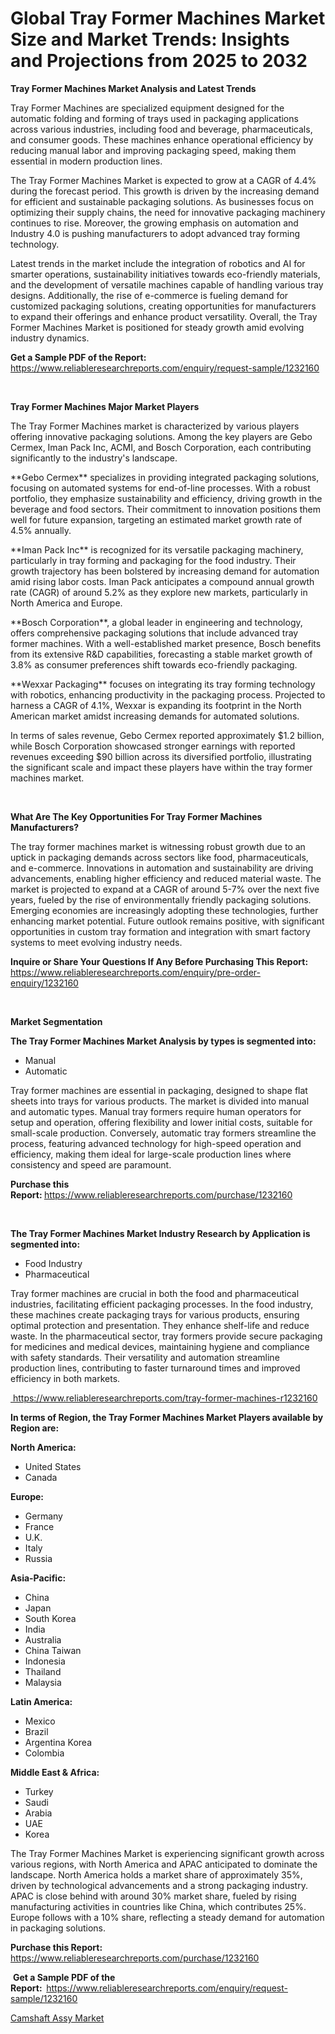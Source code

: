 <p><h1>Global Tray Former Machines Market Size and Market Trends: Insights and Projections from 2025 to 2032</h1></p><p><strong>Tray Former Machines Market Analysis and Latest Trends</strong></p>
<p><p>Tray Former Machines are specialized equipment designed for the automatic folding and forming of trays used in packaging applications across various industries, including food and beverage, pharmaceuticals, and consumer goods. These machines enhance operational efficiency by reducing manual labor and improving packaging speed, making them essential in modern production lines.</p><p>The Tray Former Machines Market is expected to grow at a CAGR of 4.4% during the forecast period. This growth is driven by the increasing demand for efficient and sustainable packaging solutions. As businesses focus on optimizing their supply chains, the need for innovative packaging machinery continues to rise. Moreover, the growing emphasis on automation and Industry 4.0 is pushing manufacturers to adopt advanced tray forming technology.</p><p>Latest trends in the market include the integration of robotics and AI for smarter operations, sustainability initiatives towards eco-friendly materials, and the development of versatile machines capable of handling various tray designs. Additionally, the rise of e-commerce is fueling demand for customized packaging solutions, creating opportunities for manufacturers to expand their offerings and enhance product versatility. Overall, the Tray Former Machines Market is positioned for steady growth amid evolving industry dynamics.</p></p>
<p><strong>Get a Sample PDF of the Report:&nbsp;</strong> <a href="https://www.reliableresearchreports.com/enquiry/request-sample/1232160?utm_campaign=2098&utm_medium=2&utm_source=Github&utm_content=ia&utm_term=11042025&utm_id=tray-former-machines">https://www.reliableresearchreports.com/enquiry/request-sample/1232160</a></p>
<p>&nbsp;</p>
<p><strong>Tray Former Machines Major Market Players</strong></p>
<p><p>The Tray Former Machines market is characterized by various players offering innovative packaging solutions. Among the key players are Gebo Cermex, Iman Pack Inc, ACMI, and Bosch Corporation, each contributing significantly to the industry's landscape.</p><p>**Gebo Cermex** specializes in providing integrated packaging solutions, focusing on automated systems for end-of-line processes. With a robust portfolio, they emphasize sustainability and efficiency, driving growth in the beverage and food sectors. Their commitment to innovation positions them well for future expansion, targeting an estimated market growth rate of 4.5% annually.</p><p>**Iman Pack Inc** is recognized for its versatile packaging machinery, particularly in tray forming and packaging for the food industry. Their growth trajectory has been bolstered by increasing demand for automation amid rising labor costs. Iman Pack anticipates a compound annual growth rate (CAGR) of around 5.2% as they explore new markets, particularly in North America and Europe.</p><p>**Bosch Corporation**, a global leader in engineering and technology, offers comprehensive packaging solutions that include advanced tray former machines. With a well-established market presence, Bosch benefits from its extensive R&D capabilities, forecasting a stable market growth of 3.8% as consumer preferences shift towards eco-friendly packaging.</p><p>**Wexxar Packaging** focuses on integrating its tray forming technology with robotics, enhancing productivity in the packaging process. Projected to harness a CAGR of 4.1%, Wexxar is expanding its footprint in the North American market amidst increasing demands for automated solutions.</p><p>In terms of sales revenue, Gebo Cermex reported approximately $1.2 billion, while Bosch Corporation showcased stronger earnings with reported revenues exceeding $90 billion across its diversified portfolio, illustrating the significant scale and impact these players have within the tray former machines market.</p></p>
<p>&nbsp;</p>
<p><strong>What Are The Key Opportunities For Tray Former Machines Manufacturers?</strong></p>
<p><p>The tray former machines market is witnessing robust growth due to an uptick in packaging demands across sectors like food, pharmaceuticals, and e-commerce. Innovations in automation and sustainability are driving advancements, enabling higher efficiency and reduced material waste. The market is projected to expand at a CAGR of around 5-7% over the next five years, fueled by the rise of environmentally friendly packaging solutions. Emerging economies are increasingly adopting these technologies, further enhancing market potential. Future outlook remains positive, with significant opportunities in custom tray formation and integration with smart factory systems to meet evolving industry needs.</p></p>
<p><strong>Inquire or Share Your Questions If Any Before Purchasing This Report:</strong> <a href="https://www.reliableresearchreports.com/enquiry/pre-order-enquiry/1232160?utm_campaign=2098&utm_medium=2&utm_source=Github&utm_content=ia&utm_term=11042025&utm_id=tray-former-machines">https://www.reliableresearchreports.com/enquiry/pre-order-enquiry/1232160</a></p>
<p>&nbsp;</p>
<p><strong>Market Segmentation</strong></p>
<p><strong>The Tray Former Machines Market Analysis by types is segmented into:</strong></p>
<p><ul><li>Manual</li><li>Automatic</li></ul></p>
<p><p>Tray former machines are essential in packaging, designed to shape flat sheets into trays for various products. The market is divided into manual and automatic types. Manual tray formers require human operators for setup and operation, offering flexibility and lower initial costs, suitable for small-scale production. Conversely, automatic tray formers streamline the process, featuring advanced technology for high-speed operation and efficiency, making them ideal for large-scale production lines where consistency and speed are paramount.</p></p>
<p><strong>Purchase this Report:&nbsp;</strong><a href="https://www.reliableresearchreports.com/purchase/1232160?utm_campaign=2098&utm_medium=2&utm_source=Github&utm_content=ia&utm_term=11042025&utm_id=tray-former-machines">https://www.reliableresearchreports.com/purchase/1232160</a></p>
<p>&nbsp;</p>
<p><strong>The Tray Former Machines Market Industry Research by Application is segmented into:</strong></p>
<p><ul><li>Food Industry</li><li>Pharmaceutical</li></ul></p>
<p><p>Tray former machines are crucial in both the food and pharmaceutical industries, facilitating efficient packaging processes. In the food industry, these machines create packaging trays for various products, ensuring optimal protection and presentation. They enhance shelf-life and reduce waste. In the pharmaceutical sector, tray formers provide secure packaging for medicines and medical devices, maintaining hygiene and compliance with safety standards. Their versatility and automation streamline production lines, contributing to faster turnaround times and improved efficiency in both markets.</p></p>
<p><a href="https://www.reliableresearchreports.com/tray-former-machines-r1232160?utm_campaign=2098&utm_medium=2&utm_source=Github&utm_content=ia&utm_term=11042025&utm_id=tray-former-machines">&nbsp;https://www.reliableresearchreports.com/tray-former-machines-r1232160</a></p>
<p><strong>In terms of Region, the Tray Former Machines Market Players available by Region are:</strong></p>
<p>
    <p> <strong> North America: </strong>
        <ul>
            <li>United States</li>
            <li>Canada</li>
        </ul>
        </p> 
    <p> <strong> Europe: </strong>
        <ul>
            <li>Germany</li>
            <li>France</li>
            <li>U.K.</li>
            <li>Italy</li>
            <li>Russia</li>
        </ul>
        </p> 
    <p> <strong> Asia-Pacific: </strong>
        <ul>
            <li>China</li>
            <li>Japan</li>
            <li>South Korea</li>
            <li>India</li>
            <li>Australia</li>
            <li>China Taiwan</li>
            <li>Indonesia</li>
            <li>Thailand</li>
            <li>Malaysia</li>
        </ul>
        </p> 
    <p> <strong> Latin America: </strong>
        <ul>
            <li>Mexico</li>
            <li>Brazil</li>
            <li>Argentina Korea</li>
            <li>Colombia</li>
        </ul>
        </p> 
    <p> <strong> Middle East & Africa: </strong>
        <ul>
            <li>Turkey</li>
            <li>Saudi</li>
            <li>Arabia</li>
            <li>UAE</li>
            <li>Korea</li>
        </ul>
    </p>
    </p>
<p><p>The Tray Former Machines Market is experiencing significant growth across various regions, with North America and APAC anticipated to dominate the landscape. North America holds a market share of approximately 35%, driven by technological advancements and a strong packaging industry. APAC is close behind with around 30% market share, fueled by rising manufacturing activities in countries like China, which contributes 25%. Europe follows with a 10% share, reflecting a steady demand for automation in packaging solutions.</p></p>
<p><strong>Purchase this Report: </strong><a href="https://www.reliableresearchreports.com/purchase/1232160?utm_campaign=2098&utm_medium=2&utm_source=Github&utm_content=ia&utm_term=11042025&utm_id=tray-former-machines">https://www.reliableresearchreports.com/purchase/1232160</a></p>
<p>&nbsp;<strong>Get a Sample PDF of the Report:&nbsp;&nbsp;</strong><a href="https://www.reliableresearchreports.com/enquiry/request-sample/1232160?utm_campaign=2098&utm_medium=2&utm_source=Github&utm_content=ia&utm_term=11042025&utm_id=tray-former-machines">https://www.reliableresearchreports.com/enquiry/request-sample/1232160</a></p>
<p><strong></strong></p>
<p><p><a href="https://github.com/decockogbaro25/Market-Research-Report-List-1/blob/main/camshaft-assy-market.md?utm_campaign=2098&utm_medium=2&utm_source=Github&utm_content=ia&utm_term=11042025&utm_id=tray-former-machines">Camshaft Assy Market</a></p></p>